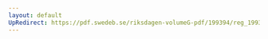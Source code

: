 ```yaml
---
layout: default
UpRedirect: https://pdf.swedeb.se/riksdagen-volumeG-pdf/199394/reg_199394/reg_199394_0309.pdf
---
```


